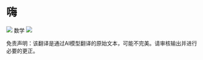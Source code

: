 # 嗨

![](./translated_images/bicycle.e5987a077c36459b31452b5f6322a930fe95440ab29aeb9c7cbea92148cbe694.zh.png)
数学
![](./translated_images/Math.057b8e51717bb65cec8a5b1b0d2eba85728b325315d7edd870b1d734356bb42a.zh.jpg)


免责声明：该翻译是通过AI模型翻译的原始文本，可能不完美。请审核输出并进行必要的更正。